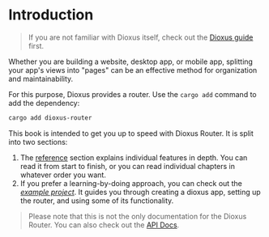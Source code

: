 # Introduction

> If you are not familiar with Dioxus itself, check out the [Dioxus guide](guide/index.md) first.

Whether you are building a website, desktop app, or mobile app, splitting your app's views into "pages" can be an effective method for organization and maintainability.

For this purpose, Dioxus provides a router. Use the `cargo add` command to add the dependency:

```sh
cargo add dioxus-router
```

This book is intended to get you up to speed with Dioxus Router. It is split
into two sections:

1. The [reference](reference/index.md) section explains individual features in 
   depth. You can read it from start to finish, or you can read individual chapters 
   in whatever order you want.
2. If you prefer a learning-by-doing approach, you can check out the 
   _[example project](example/index.md)_. It guides you through 
   creating a dioxus app, setting up the router, and using some of its 
   functionality.

> Please note that this is not the only documentation for the Dioxus Router. You
> can also check out the [API Docs](https://docs.rs/dioxus-router/).
